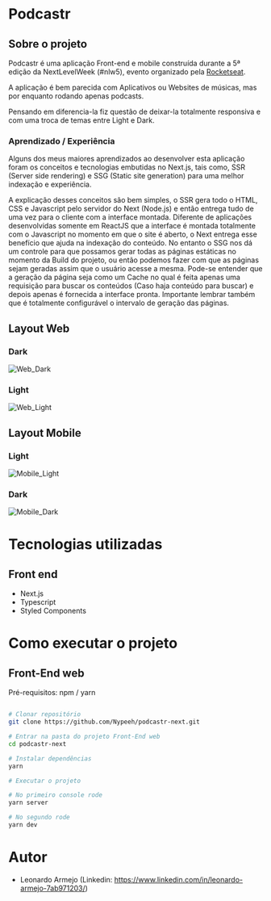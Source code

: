 # Podcastr

## Sobre o projeto

Podcastr é uma aplicação Front-end e mobile construída durante a 5ª edição da NextLevelWeek (#nlw5), evento organizado pela [Rocketseat](https://nextlevelweek.com/ "Site da NextLevelWeek").

A aplicação é bem parecida com Aplicativos ou Websites de músicas, mas por enquanto rodando apenas podcasts.

Pensando em diferencia-la fiz questão de deixar-la totalmente responsiva e com uma troca de temas entre Light e Dark.

### Aprendizado / Experiência

Alguns dos meus maiores aprendizados ao desenvolver esta aplicação foram os conceitos e tecnologias embutidas no Next.js, tais como, SSR (Server side rendering) e SSG (Static site generation) para uma melhor indexação e experiência.

A explicação desses conceitos são bem simples, o SSR gera todo o HTML, CSS e Javascript pelo servidor do Next (Node.js) e então entrega tudo de uma vez para o cliente com a interface montada. Diferente de aplicações desenvolvidas somente em ReactJS que a interface é montada totalmente com o Javascript no momento em que o site é aberto, o Next entrega esse benefício que ajuda na indexação do conteúdo.
No entanto o SSG nos dá um controle para que possamos gerar todas as páginas estáticas no momento da Build do projeto, ou então podemos fazer com que as páginas sejam geradas assim que o usuário acesse a mesma. Pode-se entender que a geração da página seja como um Cache no qual é feita apenas uma requisição para buscar os conteúdos (Caso haja conteúdo para buscar) e depois apenas é fornecida a interface pronta. Importante lembrar também que é totalmente configurável o intervalo de geração das páginas.


## Layout Web
### Dark
![Web_Dark](https://user-images.githubusercontent.com/71713087/116012204-8dd93d00-a5ff-11eb-8ef4-ce3fe43a2ffa.png)

### Light
![Web_Light](https://user-images.githubusercontent.com/71713087/116012017-65047800-a5fe-11eb-80a6-0d4fb12f06d1.png)


## Layout Mobile

### Light
![Mobile_Light](https://user-images.githubusercontent.com/71713087/116012045-8d8c7200-a5fe-11eb-8e10-38e6f0dc7cdd.png)

### Dark
![Mobile_Dark](https://user-images.githubusercontent.com/71713087/116012187-77cb7c80-a5ff-11eb-85db-0884cc1857e9.png)


# Tecnologias utilizadas

## Front end
- Next.js
- Typescript
- Styled Components

# Como executar o projeto

## Front-End web
Pré-requisitos: npm / yarn

```bash

# Clonar repositório
git clone https://github.com/Nypeeh/podcastr-next.git

# Entrar na pasta do projeto Front-End web
cd podcastr-next

# Instalar dependências
yarn

# Executar o projeto

# No primeiro console rode
yarn server

# No segundo rode
yarn dev

```

# Autor

* Leonardo Armejo (Linkedin: https://www.linkedin.com/in/leonardo-armejo-7ab971203/)
